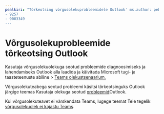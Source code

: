 ```yaml
---
pealkiri: "Tõrkeotsing võrgusolekuprobleemidele Outlook' ms.author: pebaum author: pebaum manager: scotv ms.date: 2021/04/8/2021 ms.audience: Admin ms.topic: article ms.service: o365-administration ROBOTS: NOINDEX, NOFOLLOW localization_priority: Priority ms.collection: Adm_O365 ms.custom: (
- 9257
- 9003349
---
```


# <a name="troubleshoot-presence-issues-in-outlook"></a>Võrgusolekuprobleemide tõrkeotsing Outlook

Kasutaja võrgusolekuolekuga seotud probleemide diagnoosimiseks ja lahendamiseks Outlook alla laadida ja käivitada Microsoft tugi- ja taasteteenuste abiline > [Teams olekustsenaarium.](https://aka.ms/SaRA-TeamsPresenceScenario)

Võrgusolekuteabega seotud probleemi käsitsi tõrkeotsinguks Outlook järgige teemas Kasutaja olekuga seotud [probleemid](https://docs.microsoft.com/microsoftteams/troubleshoot/teams-im-presence/issues-with-presence-in-outlook)Outlook.

Kui võrgusolekuteavet ei värskendata Teams, lugege teemat Teie tegelik [võrgusolekuolek ei kajastu Teams](https://docs.microsoft.com/microsoftteams/troubleshoot/teams-im-presence/presence-not-show-actual-status).
